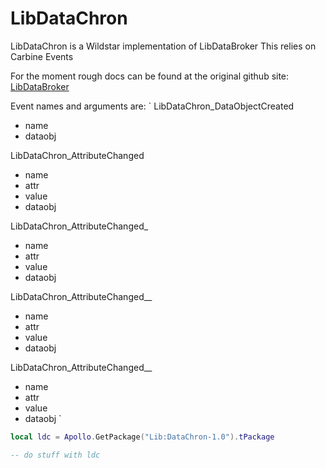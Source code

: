 LibDataChron
============

LibDataChron is a Wildstar implementation of LibDataBroker
This relies on Carbine Events

For the moment rough docs can be found at the original github site: [LibDataBroker](https://github.com/tekkub/libdatabroker-1-1)

Event names and arguments are:
`
LibDataChron_DataObjectCreated
* name
* dataobj

LibDataChron_AttributeChanged
* name
* attr
* value
* dataobj

LibDataChron_AttributeChanged_<name>
* name
* attr
* value
* dataobj

LibDataChron_AttributeChanged_<name>_<key>
* name
* attr
* value
* dataobj

LibDataChron_AttributeChanged__<key>
* name
* attr
* value
* dataobj
`

```lua
local ldc = Apollo.GetPackage("Lib:DataChron-1.0").tPackage

-- do stuff with ldc
```
